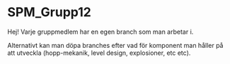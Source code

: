 # SPM_Grupp12

Hej! Varje gruppmedlem har en egen branch som man arbetar i.

Alternativt kan man döpa branches efter vad för komponent man håller på att utveckla (hopp-mekanik, level design, explosioner, etc etc).   
